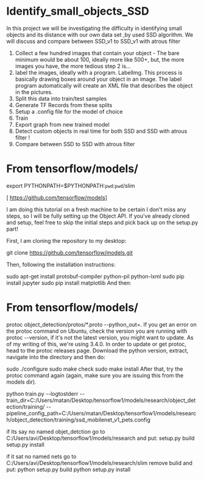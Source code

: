 # Identify_small_objects_SSD
In this project we will be investigating the difficulty in identifying small objects and its distance with our own data set ,by used SSD algorithm. 
We will discuss and compare between SSD_v1 to SSD_v1 with atrous filter 


1.	Collect a few hundred images that contain your object - The bare minimum would be about 100, ideally more like 500+, but, the more images you have, the more tedious step 2 is...
2.	label the images, ideally with a program. LabelImg. This process is basically drawing boxes around your object in an image. The label program automatically will create an XML file that describes the object in the pictures.
3.	Split this data into train/test samples
4.	Generate TF Records from these splits
5.	Setup a .config file for the model of choice 
6.	Train
7.	Export graph from new trained model
8.	Detect custom objects in real time for both SSD and SSD with atrous filter  !
9.	Compare between SSD to SSD with atrous filter 

# From tensorflow/models/
export PYTHONPATH=$PYTHONPATH:`pwd`:`pwd`/slim


[ https://github.com/tensorflow/models]




I am doing this tutorial on a fresh machine to be certain I don't miss any steps, so I will be fully setting up the Object API. If you've already cloned and setup, feel free to skip the initial steps and pick back up on the setup.py part!

First, I am cloning the repository to my desktop:

git clone https://github.com/tensorflow/models.git

Then, following the installation instructions:

sudo apt-get install protobuf-compiler python-pil python-lxml
sudo pip install jupyter
sudo pip install matplotlib
And then:

# From tensorflow/models/
protoc object_detection/protos/*.proto --python_out=.
If you get an error on the protoc command on Ubuntu, check the version you are running with protoc --version, if it's not the latest version, you might want to update. As of my writing of this, we're using 3.4.0. In order to update or get protoc, head to the protoc releases page. Download the python version, extract, navigate into the directory and then do:

sudo ./configure
sudo make check
sudo make install
After that, try the protoc command again (again, make sure you are issuing this from the models dir).





python train.py --logtostderr --train_dir=C:/Users/matan/Desktop/tensorflow1/models/research/object_detection/training/ --pipeline_config_path=C:/Users/matan/Desktop/tensorflow1/models/research/object_detection/training/ssd_mobilenet_v1_pets.config





if its say no named objet_detction
go to C:/Users/avi/Desktop/tensorflow1/models/research
and put:
setup.py build
setup.py install


if it sat no named nets 
go to C:/Users/avi/Desktop/tensorflow1/models/research/slim
remove bulid
and put:
python setup.py build
python setup.py install
